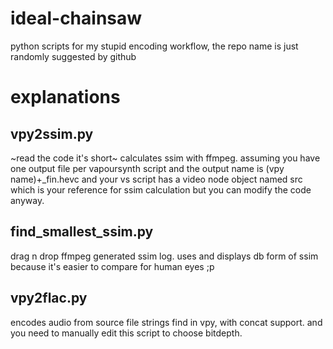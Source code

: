 # ideal-chainsaw
python scripts for my stupid encoding workflow, the repo name is just randomly suggested by github

# explanations
## vpy2ssim.py
~read the code it's short~
calculates ssim with ffmpeg. assuming you have one output file per vapoursynth script and the output name is (vpy name)+\_fin.hevc and your vs script has a video node object named src which is your reference for ssim calculation but you can modify the code anyway.
## find_smallest_ssim.py
drag n drop ffmpeg generated ssim log. uses and displays db form of ssim because it's easier to compare for human eyes ;p
## vpy2flac.py
encodes audio from source file strings find in vpy, with concat support. and you need to manually edit this script to choose bitdepth.
